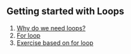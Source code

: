 ## Getting started with Loops

1. [Why do we need loops?](loopMotivation.c)
2. [For loop](forLoop.c)
3. [Exercise based on for loop](exerciseForLoop.c)